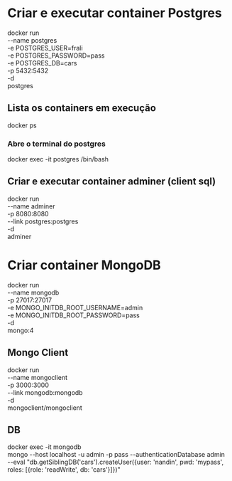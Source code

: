 # Criar e executar container Postgres

docker run \
 --name postgres \
 -e POSTGRES_USER=frali \
 -e POSTGRES_PASSWORD=pass \
 -e POSTGRES_DB=cars \
 -p 5432:5432 \
 -d \
 postgres

## Lista os containers em execução

docker ps

### Abre o terminal do postgres

docker exec -it postgres /bin/bash

## Criar e executar container adminer (client sql)

docker run \
 --name adminer \
 -p 8080:8080 \
 --link postgres:postgres \
 -d \
 adminer

# Criar container MongoDB

docker run \
 --name mongodb \
 -p 27017:27017 \
 -e MONGO_INITDB_ROOT_USERNAME=admin \
 -e MONGO_INITDB_ROOT_PASSWORD=pass \
 -d \
 mongo:4

## Mongo Client

docker run \
 --name mongoclient \
 -p 3000:3000 \
 --link mongodb:mongodb \
 -d \
 mongoclient/mongoclient

## DB

docker exec -it mongodb \
 mongo --host localhost -u admin -p pass --authenticationDatabase admin \
 --eval "db.getSiblingDB('cars').createUser({user: 'nandin', pwd: 'mypass', roles: [{role: 'readWrite', db: 'cars'}]})"
